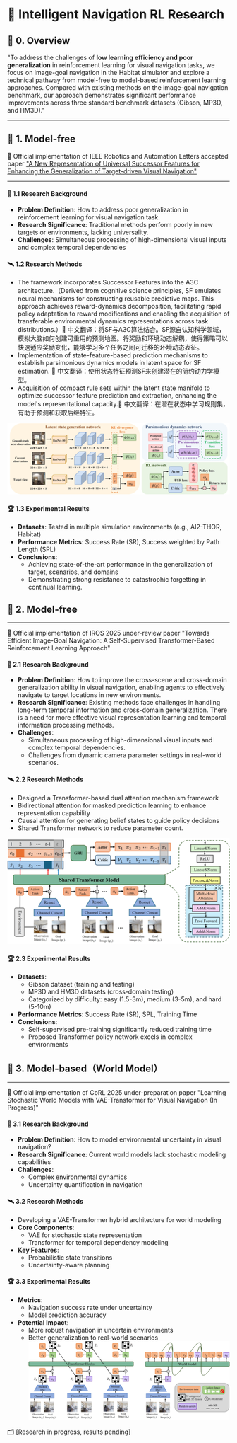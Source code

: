 # 🤖 Intelligent Navigation RL Research  
## 🌟 0. Overview

"To address the challenges of **low learning efficiency and poor generalization** in reinforcement learning for visual navigation tasks, we focus on image-goal navigation in the Habitat simulator and explore a technical pathway from model-free to model-based reinforcement learning approaches. Compared with existing methods on the image-goal navigation benchmark, our approach demonstrates significant performance improvements across three standard benchmark datasets (Gibson, MP3D, and HM3D)."

---  

## 🔬 1. Model-free

🙌 Official implementation of IEEE Robotics and Automation Letters accepted paper ["A New Representation of Universal Successor Features for Enhancing the Generalization of Target-driven Visual Navigation"](https://ieeexplore.ieee.org/document/10623277)

---  
#### 🚀 1.1 Research Background 
- **Problem Definition**: How to address poor generalization in reinforcement learning for visual navigation task.  
- **Research Significance**: Traditional methods perform poorly in new targets or environments, lacking universality.  
- **Challenges**: Simultaneous processing of high-dimensional visual inputs and complex temporal dependencies

#### 🛰️ 1.2 Research Methods  
- The framework incorporates Successor Features into the A3C architecture.（Derived from cognitive science principles, SF emulates neural mechanisms for constructing reusable predictive maps. This approach achieves reward-dynamics decomposition, facilitating rapid policy adaptation to reward modifications and enabling the acquisition of transferable environmental dynamics representations across task distributions.）📝 中文翻译：将SF与A3C算法结合。SF源自认知科学领域，模拟大脑如何创建可重用的预测地图。将奖励和环境动态解耦，使得策略可以快速适应奖励变化，能够学习多个任务之间可迁移的环境动态表征。
- Implementation of state-feature-based prediction mechanisms to establish parsimonious dynamics models in latent space for SF estimation. 📝 中文翻译：使用状态特征预测SF来创建潜在的简约动力学模型。
- Acquisition of compact rule sets within the latent state manifold to optimize successor feature prediction and extraction, enhancing the model's representational capacity.📝 中文翻译：在潜在状态中学习规则集，有助于预测和获取后继特征。

![Example Image](Train/figs/SF.jpg)  
  
#### 🏆 1.3 Experimental Results  
- **Datasets**: Tested in multiple simulation environments (e.g., AI2-THOR, Habitat)  
- **Performance Metrics**: Success Rate (SR), Success weighted by Path Length (SPL)  
- **Conclusions**:
  - Achieving state-of-the-art performance in the generalization of target, scenarios, and domains
  - Demonstrating strong resistance to catastrophic forgetting in continual learning.



## 🔮 2. Model-free
---  
🙌 Official implementation of IROS 2025 under-review paper "Towards Efficient Image-Goal Navigation: A Self-Supervised Transformer-Based Reinforcement Learning Approach"

#### 🚀 2.1 Research Background 
- **Problem Definition**: How to improve the cross-scene and cross-domain generalization ability in visual navigation, enabling agents to effectively navigate to target locations in new environments.  
- **Research Significance**: Existing methods face challenges in handling long-term temporal information and cross-domain generalization. There is a need for more effective visual representation learning and temporal information processing methods.  
- **Challenges**:
  - Simultaneous processing of high-dimensional visual inputs and complex temporal dependencies.
  - Challenges from dynamic camera parameter settings in real-world scenarios.

#### 🛰️ 2.2 Research Methods  
- Designed a Transformer-based dual attention mechanism framework
- Bidirectional attention for masked prediction learning to enhance representation capability
-  Causal attention for generating belief states to guide policy decisions
-  Shared Transformer network to reduce parameter count.

![Example Image](Train/figs/Masked.jpg)  

#### 🏆 2.3 Experimental Results  
- **Datasets**:
  - Gibson dataset (training and testing)
  - MP3D and HM3D datasets (cross-domain testing)
  - Categorized by difficulty: easy (1.5-3m), medium (3-5m), and hard (5-10m)  
- **Performance Metrics**: Success Rate (SR), SPL, Training Time  
- **Conclusions**:  
  - Self-supervised pre-training significantly reduced training time  
  - Proposed Transformer policy network excels in complex environments  



## 🎯 3. Model-based（World Model）
---  

🙌 Official implementation of CoRL 2025 under-preparation paper "Learning Stochastic World Models with VAE-Transformer for Visual Navigation (In Progress)"

#### 🚀 3.1 Research Background  
- **Problem Definition**: How to model environmental uncertainty in visual navigation?  
- **Research Significance**: Current world models lack stochastic modeling capabilities  
- **Challenges**:  
  - Complex environmental dynamics  
  - Uncertainty quantification in navigation  

#### 🛰️ 3.2 Research Methods   
- Developing a VAE-Transformer hybrid architecture for world modeling  
- **Core Components**:  
  - VAE for stochastic state representation  
  - Transformer for temporal dependency modeling  
- **Key Features**:  
  - Probabilistic state transitions  
  - Uncertainty-aware planning  

#### 🏆 3.3 Experimental Results  
- **Metrics**:  
  - Navigation success rate under uncertainty  
  - Model prediction accuracy  
- **Potential Impact**:  
  - More robust navigation in uncertain environments  
  - Better generalization to real-world scenarios
![Example Image](Train/figs/Network.jpg)  

🗂️ [Research in progress, results pending]

